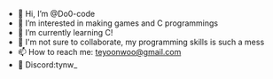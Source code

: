 - 👋 Hi, I’m @Do0-code
- 👀 I’m interested in making games and C programmings
- 🌱 I’m currently learning C!
- 💞️ I'm not sure to collaborate, my programming skills is such a mess
- 📫 How to reach me: teyoonwoo@gmail.com
- 👾 Discord:tynw_
<!---
Do0-code/Do0-code is a ✨ special ✨ repository because its `README.md` (this file) appears on your GitHub profile.
You can click the Preview link to take a look at your changes.
--->
